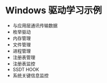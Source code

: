 # Windows 驱动学习示例

 - 与应用层通讯传输数据
 - 枚举驱动
 - 内存管理
 - 文件管理
 - 进程管理
 - 注册表管理
 - 注册表监控
 - SSDT HOOK
 - 系统关键信息监控
 
